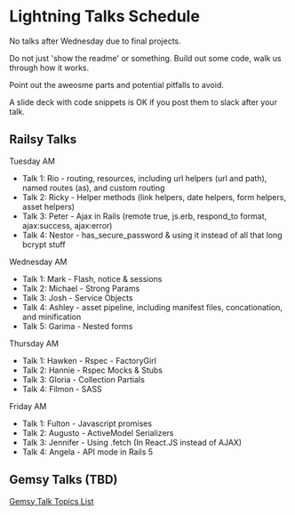 # Lightning Talks Schedule

No talks after Wednesday due to final projects.

Do not just 'show the readme' or something. Build out some code, walk us through how it works. 

Point out the aweosme parts and potential pitfalls to avoid.  

A slide deck with code snippets is OK if you post them to slack after your talk.

## Railsy Talks

Tuesday AM
- Talk 1: Rio - routing, resources, including url helpers (url and path), named routes (as), and custom routing
- Talk 2: Ricky - Helper methods (link helpers, date helpers, form helpers, asset helpers)
- Talk 3: Peter - Ajax in Rails (remote true, js.erb, respond_to format, ajax:success, ajax:error)
- Talk 4: Nestor - has_secure_password & using it instead of all that long bcrypt stuff

Wednesday AM
- Talk 1: Mark - Flash, notice & sessions
- Talk 2: Michael - Strong Params
- Talk 3: Josh - Service Objects
- Talk 4: Ashley - asset pipeline, including manifest files, concationation, and minification
- Talk 5: Garima - Nested forms

Thursday AM
- Talk 1: Hawken - Rspec - FactoryGirl
- Talk 2: Hannie - Rspec Mocks & Stubs
- Talk 3: Gloria - Collection Partials
- Talk 4: Filmon - SASS

Friday AM
- Talk 1: Fulton - Javascript promises
- Talk 2: Augusto - ActiveModel Serializers
- Talk 3: Jennifer - Using .fetch (In React.JS instead of AJAX)
- Talk 4: Angela - API mode in Rails 5

## Gemsy Talks (TBD)

[Gemsy Talk Topics List](./gemsy_talk_topics.md)
